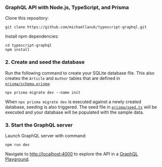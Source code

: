 ### GraphQL API with Node.js, TypeScript, and Prisma

Clone this repository:

```
git clone https://github.com/michaellanuk/typescript-graphql.git
```

Install npm dependencies:

```
cd typescript-graphql
npm install
```

### 2. Create and seed the database

Run the following command to create your SQLite database file. This also creates the `Article` and `Author` tables that are defined in [`prisma/schema.prisma`](./prisma/schema.prisma):

```
npx prisma migrate dev --name init
```

When `npx prisma migrate dev` is executed against a newly created database, seeding is also triggered. The seed file in [`prisma/seed.ts`](./prisma/seed.ts) will be executed and your database will be populated with the sample data.


### 3. Start the GraphQL server

Launch GraphQL server with command:

```
npm run dev
```

Navigate to [http://localhost:4000](http://localhost:4000) to explore the API in a [GraphQL Playground](https://github.com/prisma/graphql-playground).

